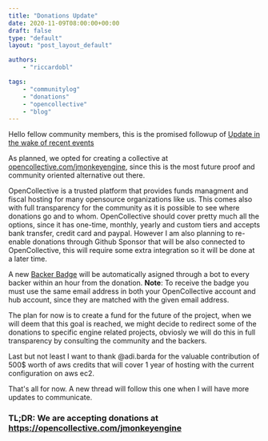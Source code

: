 ```yaml
---
title: "Donations Update"
date: 2020-11-09T08:00:00+00:00
draft: false
type: "default"
layout: "post_layout_default"

authors:
    - "riccardobl"

tags:
    - "communitylog"
    - "donations"
    - "opencollective"
    - "blog"
---
```


Hello fellow community members, this is the promised followup of [Update in the wake of recent events](/communitylog/update-in-the-wake-of-recent-events/)

As planned, we opted for creating a collective at [opencollective.com/jmonkeyengine](https://opencollective.com/jmonkeyengine), since this is the most future proof and community oriented alternative out there. 
<!--more-->

OpenCollective is a trusted platform that provides funds managment and fiscal hosting for many opensource organizations like us. This comes also with full transparency for the community as it is possible to see where donations go and to whom. 
OpenCollective should cover pretty much all the options, since it has one-time, monthly, yearly and custom tiers and accepts bank transfer, credit card and paypal. However I am also planning to re-enable donations through Github Sponsor that will be also connected to OpenCollective, this will require some extra integration so it will be done at a later time.

A new [Backer Badge](https://hub.jmonkeyengine.org/badges/113/backer) will be automatically asigned through a bot to every backer within an hour from the donation. 
**Note**: To receive the badge you must use the same email address in both your OpenCollective account and hub account, since they are matched with the given email address. 

The plan for now is to create a fund for the future of the project, when we will deem that this goal is reached, we might decide to redirect some of the donations to specific engine related projects, obviosly we will do this in full transparency by consulting the community and the backers.

Last but not least I want to thank @adi.barda for the valuable contribution of 500$ worth of aws credits that will cover 1 year of hosting with the current configuration on aws ec2.

That's all for now. A new thread will follow this one when I will have more updates to communicate.

### TL;DR: We are accepting donations at https://opencollective.com/jmonkeyengine

